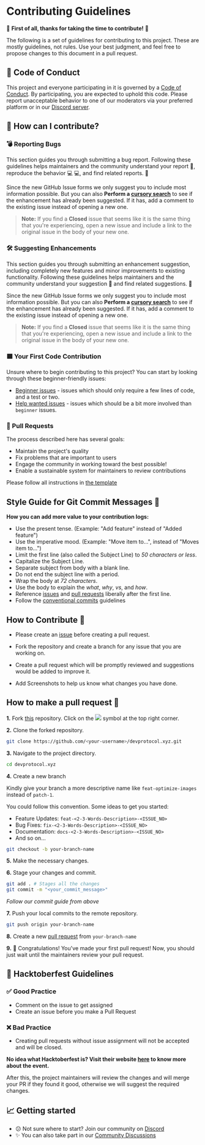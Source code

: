 # Contributing Guidelines

🎉 **First of all, thanks for taking the time to contribute!** 🎉

The following is a set of guidelines for contributing to this project. These are mostly guidelines, not rules. Use your best judgment, and feel free to propose changes to this document in a pull request.

## 📜 Code of Conduct

This project and everyone participating in it is governed by a [Code of Conduct](https://github.com/dev-protocol/community/blob/main/CODE_OF_CONDUCT.md). By participating, you are expected to uphold this code. Please report unacceptable behavior to one of our moderators via your preferred platform or in our [Discord server](https://discord.gg/VwJp4KM).

## 🤔 How can I contribute?

### 💣 Reporting Bugs

This section guides you through submitting a bug report. Following these guidelines helps maintainers and the community understand your report 📝, reproduce the behavior 💻 💻, and find related reports. 🔎

Since the new GitHub Issue forms we only suggest you to include most information possible. But you can also **Perform a [cursory search](https://github.com/web3community/devprotocol.xyz/issues)** to see if the enhancement has already been suggested. If it has, add a comment to the existing issue instead of opening a new one.

> **Note:** If you find a **Closed** issue that seems like it is the same thing that you're experiencing, open a new issue and include a link to the original issue in the body of your new one.

### 🛠 Suggesting Enhancements

This section guides you through submitting an enhancement suggestion, including completely new features and minor improvements to existing functionality. Following these guidelines helps maintainers and the community understand your suggestion 📝 and find related suggestions. 🔎

Since the new GitHub Issue forms we only suggest you to include most information possible. But you can also **Perform a [cursory search](https://github.com/web3community/devprotocol.xyz/issues)** to see if the enhancement has already been suggested. If it has, add a comment to the existing issue instead of opening a new one.

> **Note:** If you find a **Closed** issue that seems like it is the same thing that you're experiencing, open a new issue and include a link to the original issue in the body of your new one.

### 🟩 Your First Code Contribution

Unsure where to begin contributing to this project? You can start by looking through these beginner-friendly issues:

- [Beginner issues](https://github.com/web3community/devprotocol.xyz/issues?q=is%3Aopen+is%3Aissue+label%3A%22good+first+issue%22) - issues which should only require a few lines of code, and a test or two.
- [Help wanted issues](https://github.com/web3community/devprotocol.xyz/issues?q=is%3Aopen+is%3Aissue+label%3A%22help+wanted%22) - issues which should be a bit more involved than `beginner` issues.

### 📣 Pull Requests

The process described here has several goals:

- Maintain the project's quality
- Fix problems that are important to users
- Engage the community in working toward the best possible!
- Enable a sustainable system for maintainers to review contributions

Please follow all instructions in [the template](https://github.com/web3community/devprotocol.xyz/blob/main/.github/pull_request_template.md)

## Style Guide for Git Commit Messages :memo:

**How you can add more value to your contribution logs:**

- Use the present tense. (Example: "Add feature" instead of "Added feature")
- Use the imperative mood. (Example: "Move item to...", instead of "Moves item to...")
- Limit the first line (also called the Subject Line) to *50 characters or less*.
- Capitalize the Subject Line.
- Separate subject from body with a blank line.
- Do not end the subject line with a period.
- Wrap the body at *72 characters*.
- Use the body to explain the *what*, *why*, *vs*, and *how*.
- Reference [issues](https://github.com/web3community/devprotocol.xyz/issues) and [pull requests](https://github.com/web3community/devprotocol.xyz/pulls) liberally after the first line.
- Follow the [conventional commits](https://www.conventionalcommits.org/en/v1.0.0/) guidelines

## How to Contribute 🚀

- Please create an [issue](https://github.com/web3community/devprotocol.xyz/issues) before creating a pull request.

- Fork the repository and create a branch for any issue that you are working on.

- Create a pull request which will be promptly reviewed and suggestions would be added to improve it.

- Add Screenshots to help us know what changes you have done.  

## How to make a pull request 🤔

**1.** Fork [this](https://github.com/web3community/devprotocol.xyz) repository. Click on the <a  href="https://github.com/web3community/devprotocol.xyz"><img  src="https://img.icons8.com/fluency/30/000000/code-fork.png"/></a> symbol at the top right corner.

**2.** Clone the forked repository.

```bash
git clone https://github.com/<your-username>/devprotocol.xyz.git
```

**3.** Navigate to the project directory.

```bash
cd devprotocol.xyz
```

**4.** Create a new branch

Kindly give your branch a more descriptive name like `feat-optimize-images` instead of `patch-1`.

You could follow this convention. Some ideas to get you started:

- Feature Updates: `feat-<2-3-Words-Description>-<ISSUE_NO>`
- Bug Fixes: `fix-<2-3-Words-Description>-<ISSUE_NO>`
- Documentation: `docs-<2-3-Words-Description>-<ISSUE_NO>`
- And so on...

```bash
git checkout -b your-branch-name
```

**5.** Make the necessary changes.

**6.** Stage your changes and commit.

```bash
git add . # Stages all the changes
git commit -m "<your_commit_message>"
```
*Follow our commit guide from above*

**7.** Push your local commits to the remote repository.

```bash
git push origin your-branch-name
```

**8.** Create a new [pull request](https://help.github.com/en/github/collaborating-with-issues-and-pull-requests/creating-a-pull-request) from `your-branch-name`

**9.** 🎉 Congratulations! You've made your first pull request! Now, you should just wait until the maintainers review your pull request.

## 🌳 Hacktoberfest Guidelines

### ✅ Good Practice

- Comment on the issue to get assigned
- Create an issue before you make a Pull Request

### ❌ Bad Practice

- Creating pull requests without issue assignment will not be accepted and will be closed.

**No idea what Hacktoberfest is? Visit their website [here](https://hacktoberfest.digitalocean.com) to know more about the event.**

After this, the project maintainers will review the changes and will merge your PR if they found it good, otherwise we will suggest the required changes.

## 📈 Getting started

- 😕 Not sure where to start? Join our community on [Discord](https://discord.gg/VwJp4KM)
- ✨ You can also take part in our [Community Discussions](https://github.com/web3community/devprotocol.xyz/discussions)
